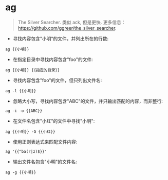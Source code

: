 # ag

> The Silver Searcher. 类似 ack, 但是更快.
> 更多信息：<https://github.com/ggreer/the_silver_searcher>.

- 寻找内容包含"小明"的文件，并列出所在的行数:

`ag {{小明}}`

- 在指定目录中寻找内容包含"foo"的文件:

`ag {{小明}} {{指定的目录}}`

- 寻找内容包含"foo"的文件，但只列出文件名:

`ag -l {{小明}}`

- 忽略大小写，寻找内容包含"ABC"的文件，并只输出匹配的内容，而非整行:

`ag -i -o {{ABC}}`

- 在文件名包含"小红"的文件中寻找"小明":

`ag {{小明}} -G {{小红}}`

- 使用正则表达式来匹配文件内容:

`ag '{{^ba(r|z)$}}'`

- 输出文件名包含"小明"的文件名:

`ag -g {{小明}}`
